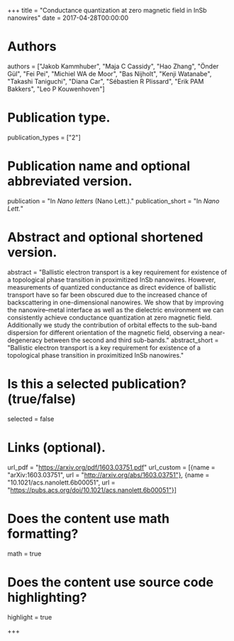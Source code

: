 +++
title = "Conductance quantization at zero magnetic field in InSb nanowires"
date = 2017-04-28T00:00:00

# Authors
authors = ["Jakob Kammhuber", "Maja C Cassidy", "Hao Zhang", "Önder Gül", "Fei Pei", "Michiel WA de Moor", "Bas Nijholt", "Kenji Watanabe", "Takashi Taniguchi", "Diana Car", "Sébastien R Plissard", "Erik PAM Bakkers", "Leo P Kouwenhoven"]

# Publication type.
publication_types = ["2"]

# Publication name and optional abbreviated version.
publication = "In *Nano letters* (Nano Lett.)."
publication_short = "In *Nano Lett.*"

# Abstract and optional shortened version.
abstract = "Ballistic electron transport is a key requirement for existence of a topological phase transition in proximitized InSb nanowires. However, measurements of quantized conductance as direct evidence of ballistic transport have so far been obscured due to the increased chance of backscattering in one-dimensional nanowires. We show that by improving the nanowire–metal interface as well as the dielectric environment we can consistently achieve conductance quantization at zero magnetic field. Additionally we study the contribution of orbital effects to the sub-band dispersion for different orientation of the magnetic field, observing a near-degeneracy between the second and third sub-bands."
abstract_short = "Ballistic electron transport is a key requirement for existence of a topological phase transition in proximitized InSb nanowires."

# Is this a selected publication? (true/false)
selected = false

# Links (optional).
url_pdf = "https://arxiv.org/pdf/1603.03751.pdf"
url_custom = [{name = "arXiv:1603.03751", url = "http://arxiv.org/abs/1603.03751"}, {name = "10.1021/acs.nanolett.6b00051", url = "https://pubs.acs.org/doi/10.1021/acs.nanolett.6b00051"}]

# Does the content use math formatting?
math = true

# Does the content use source code highlighting?
highlight = true

+++
